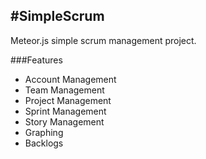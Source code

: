 #SimpleScrum
---

Meteor.js simple scrum management project.

###Features
* Account Management
* Team Management
* Project Management
* Sprint Management
* Story Management
* Graphing
* Backlogs
